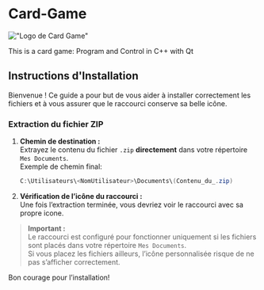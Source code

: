 # Card-Game

!["Logo de Card Game"](./Formation/icon.ico)

This is a card game: Program and Control in C++ with Qt

## Instructions d'Installation

Bienvenue ! Ce guide a pour but de vous aider à installer correctement les fichiers et à vous assurer que le raccourci conserve sa belle icône.

### Extraction du fichier ZIP

1. **Chemin de destination :**  
   Extrayez le contenu du fichier `.zip` **directement** dans votre répertoire `Mes Documents`.  
   Exemple de chemin final:

   ```powershell
   C:\Utilisateurs\<NomUtilisateur>\Documents\(Contenu_du_.zip)
   ```

2. **Vérification de l’icône du raccourci :**  
   Une fois l’extraction terminée, vous devriez voir le raccourci avec sa propre icone.  

> **Important :**  
> Le raccourci est configuré pour fonctionner uniquement si les fichiers sont placés dans votre répertoire `Mes Documents`.  
> Si vous placez les fichiers ailleurs, l’icône personnalisée risque de ne pas s’afficher correctement.

Bon courage pour l’installation!
